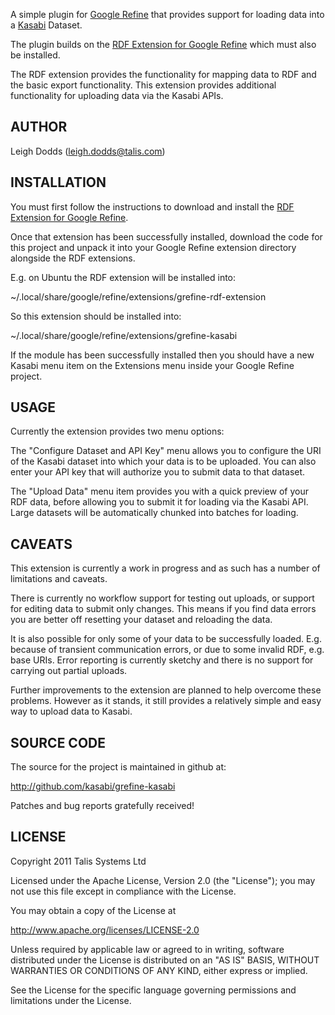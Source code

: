 A simple plugin for [Google Refine][0] that provides support for loading data 
into a [Kasabi][1] Dataset.

The plugin builds on the [RDF Extension for Google Refine][2] which must 
also be installed. 

The RDF extension provides the functionality for mapping data to RDF and 
the basic export functionality. This extension provides additional functionality 
for uploading data via the Kasabi APIs.

AUTHOR
------

Leigh Dodds (leigh.dodds@talis.com)

INSTALLATION
------------

You must first follow the instructions to download and install the [RDF Extension for 
Google Refine][2]. 

Once that extension has been successfully installed, download the code for this 
project and unpack it into your Google Refine extension directory alongside 
the RDF extensions.

E.g. on Ubuntu the RDF extension will be installed into:

 ~/.local/share/google/refine/extensions/grefine-rdf-extension
 
So this extension should be installed into:

 ~/.local/share/google/refine/extensions/grefine-kasabi

If the module has been successfully installed then you should have a 
new Kasabi menu item on the Extensions menu inside your Google Refine 
project.

USAGE
-----

Currently the extension provides two menu options:

The "Configure Dataset and API Key" menu allows you to configure the URI 
of the Kasabi dataset into which your data is to be uploaded. You can also 
enter your API key that will authorize you to submit data to that dataset.

The "Upload Data" menu item provides you with a quick preview of your RDF 
data, before allowing you to submit it for loading via the Kasabi API. Large 
datasets will be automatically chunked into batches for loading.

CAVEATS
-------

This extension is currently a work in progress and as such has a number of 
limitations and caveats.

There is currently no workflow support for testing out uploads, or support for 
editing data to submit only changes. This means if you find data errors you 
are better off resetting your dataset and reloading the data.

It is also possible for only some of your data to be successfully loaded. E.g. 
because of transient communication errors, or due to some invalid RDF, e.g. 
base URIs. Error reporting is currently sketchy and there is no support for 
carrying out partial uploads.

Further improvements to the extension are planned to help overcome these problems.
However as it stands, it still provides a relatively simple and easy way to upload 
data to Kasabi.

SOURCE CODE
-----------

The source for the project is maintained in github at:

http://github.com/kasabi/grefine-kasabi

Patches and bug reports gratefully received!
  
LICENSE
-------

Copyright 2011 Talis Systems Ltd 
 
Licensed under the Apache License, Version 2.0 (the "License"); 
you may not use this file except in compliance with the License. 
  
You may obtain a copy of the License at 
  
http://www.apache.org/licenses/LICENSE-2.0 
  
Unless required by applicable law or agreed to in writing, 
software distributed under the License is distributed on an "AS IS" BASIS, 
WITHOUT WARRANTIES OR CONDITIONS OF ANY KIND, either express or implied. 
  
See the License for the specific language governing permissions and limitations 
under the License.

[0]: [https://code.google.com/p/google-refine/]
[1]: [http://beta.kasabi.com]
[2]: [http://lab.linkeddata.deri.ie/2010/grefine-rdf-extension/] 